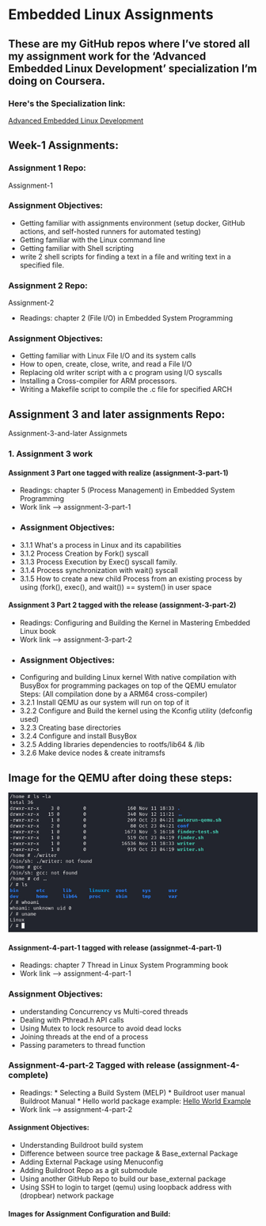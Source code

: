 # Embedded Linux Assignments
## These are my GitHub repos where I’ve stored all my assignment work for the ‘Advanced Embedded Linux Development’ specialization I’m doing on Coursera.

### Here's the Specialization link: 
<a href="https://www.coursera.org/specializations/advanced-embedded-linux-development"> Advanced Embedded Linux Development</a>
## Week-1 Assignments:
### Assignment 1 Repo: 
<a style="text-decoration:none" href="https://github.com/cu-ecen-aeld/assignment-1-ibrahimnazzier" target="_blank">Assignment-1</a>
### Assignment Objectives:
* Getting familiar with assignments environment (setup docker, GitHub actions, and self-hosted runners for automated testing)
* Getting familiar with the Linux command line
* Getting familiar with Shell scripting
* write 2 shell scripts for finding a text in a file and writing text in a specified file.

### Assignment 2 Repo:
<a style="text-decoration:none" href="https://github.com/cu-ecen-aeld/assignment-2-ibrahimnazzier" target="_blank">Assignment-2</a>
* Readings: chapter 2 (File I/O) in Embedded System Programming
### Assignment Objectives:
* Getting familiar with Linux File I/O and its system calls 
* How to open, create, close, write, and read a File I/O
* Replacing old writer script with a c program using I/O syscalls
* Installing a Cross-compiler for ARM processors.
* Writing a Makefile script to compile the .c file for specified ARCH

## Assignment 3 and later assignments Repo:
<a style="text-decoration:none" href="https://github.com/cu-ecen-aeld/assignments-3-and-later-ibrahimnazzier" target="_blank">Assignment-3-and-later Assignmets</a>
### 1. Assignment 3 work
#### Assignment 3 Part one tagged with realize (assignment-3-part-1)
* Readings: chapter 5 (Process Management) in Embedded System Programming
* Work link --> <a style="text-decoration:none" href="https://github.com/cu-ecen-aeld/assignments-3-and-later-ibrahimnazzier/blob/master/examples/systemcalls/systemcalls.c" target="_blank">assignment-3-part-1</a>
* ### Assignment Objectives:
* 3.1.1 What's a process in Linux and its capabilities 
* 3.1.2 Process Creation by Fork() syscall 
* 3.1.3 Process Execution by Exec() syscall family.
* 3.1.4 Process synchronization with wait() syscall
* 3.1.5 How to create a new child Process from an existing process by using (fork(), exec(), and wait()) == system() in user space

#### Assignment 3 Part 2 tagged with the release (assignment-3-part-2)
* Readings: Configuring and Building the Kernel in Mastering Embedded Linux book
* Work link --> <a style="text-decoration:none" href="https://github.com/cu-ecen-aeld/assignments-3-and-later-ibrahimnazzier/blob/master/finder-app/manual-linux.sh" target="_blank">assignment-3-part-2</a>
* ### Assignment Objectives:
 * Configuring and building Linux kernel With native compilation with BusyBox for programming packages on top of the QEMU emulator
  Steps: (All compilation done by a ARM64 cross-compiler)
 * 3.2.1 Install QEMU as our system will run on top of it
 * 3.2.2 Configure and Build the kernel using the Kconfig utility (defconfig used)
 * 3.2.3 Creating base directories
 * 3.2.4 Configure and install BusyBox
 * 3.2.5 Adding libraries dependencies to rootfs/lib64 & /lib
 * 3.2.6 Make device nodes & create initramsfs
## Image for the QEMU after doing these steps:
![Alt text](https://github.com/ibrahimnazzier/Embedded_Linux_Assignments/blob/main/QEMU_Native_Compilation.jpeg)

#### Assignment-4-part-1 tagged with release (assignmet-4-part-1)
* Readings: chapter 7 Thread in Linux System Programming book
* Work link --> <a style="text-decoration:none" href="https://github.com/cu-ecen-aeld/assignments-3-and-later-ibrahimnazzier/tree/master/examples/threading" target="_blank">assignment-4-part-1</a>
### Assignment Objectives:
* understanding Concurrency vs Multi-cored threads
* Dealing with Pthread.h API calls
* Using Mutex to lock resource to avoid dead locks
* Joining threads at the end of a process
* Passing parameters to thread function

### Assignment-4-part-2 Tagged with release (assignment-4-complete)
* Readings:
            * Selecting a Build System (MELP)
            * Buildroot user manual <a style="text-decoration:none" href="https://buildroot.org/downloads/manual/manual.html" target="_blank">Buildroot Manual</a>
            * Hello world package example: <a href="https://github.com/cu-ecen-5013/buildroot-external/tree/ecen5013-hello-world">Hello World Example</a>
* Work link --> <a style="text-decoration:none" href="https://github.com/cu-ecen-aeld/assignment-4-ibrahimnazzier" target="_blank">assignment-4-part-2</a>
#### Assignment Objectives:
* Understanding Buildroot build system
* Difference between source tree package & Base_external Package
* Adding External Package using Menuconfig
* Adding Buildroot Repo as a git submodule
* Using another GitHub Repo to build our base_external package
* Using SSH to login to target (qemu) using loopback address with (dropbear) network package

#### Images for Assignment Configuration and Build:
